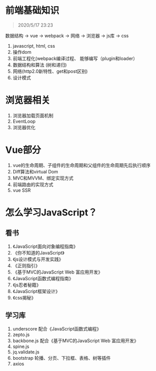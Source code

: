 # 前端基础知识
>2020/5/17 23:23

数据结构 -> vue -> webpack -> 网络 -> 浏览器 -> js库 -> css


1. javascript, html, css
2. 操作dom
3. 前端工程化(webpack编译过程、 能够编写（plugin和loader）
4. 数据结构和算法 (树和递归)
5. 网络(http2.0新特性、get和post区别)
6. 设计模式

# 浏览器相关

1. 浏览器加载页面机制
2. EventLoop
3. 浏览器优化 



# Vue部分

1. vue的生命周期、子组件的生命周期和父组件的生命周期先后执行顺序
2. Diff算法和virtual Dom
3. MVC和MVVM、绑定实现方式
4. 前端路由的实现方式
5. vue SSR


# 怎么学习JavaScript？

## 看书

1. 《JavaScript面向对象编程指南》
2. 《你不知道的JavaScript》
3. 《js设计模式与开发实践》
4. 《正则指引》
5. 《基于MVC的JavaScript Web 富应用开发》
6. 《JavaScript函数式编程指南》
7. 《js忍者秘籍》
8. 《JavaScript框架设计》
9. 《css揭秘》

## 学习库

1. underscore 
   配合《JavaScript函数式编程》
2. zepto.js
3. backbone.js
   配合《基于MVC的JavaScript Web 富应用开发》
4. spine.js
5. jq.validate.js
6. bootstrap
   轮播、分页、下拉框、表格、树等插件
7. axios
